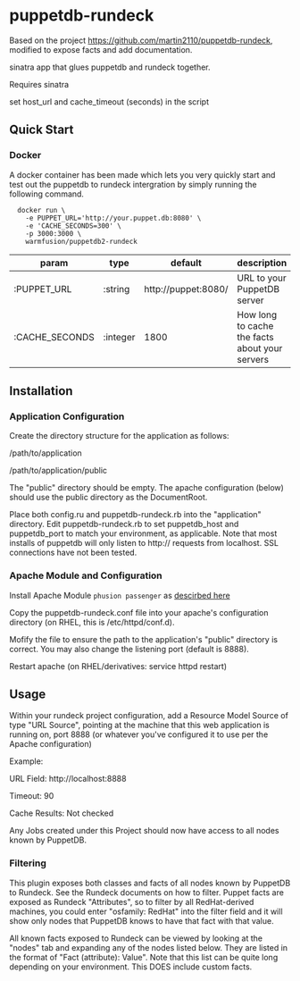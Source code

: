 # puppetdb-rundeck

Based on the project https://github.com/martin2110/puppetdb-rundeck, modified to expose facts and add documentation.

sinatra app that glues puppetdb and rundeck together.

Requires sinatra

set host_url and cache_timeout (seconds) in the script

## Quick Start


### Docker

A docker container has been made which lets you very quickly start and test
out the puppetdb to rundeck intergration by simply running the following command.

```
  docker run \
    -e PUPPET_URL='http://your.puppet.db:8080' \
    -e 'CACHE_SECONDS=300' \
    -p 3000:3000 \
    warmfusion/puppetdb2-rundeck
```

|param|type|default|description|
|----|----|----|---|
|:PUPPET_URL|:string| http://puppet:8080/ | URL to your PuppetDB server |
|:CACHE_SECONDS|:integer|1800| How long to cache the facts about your servers |


## Installation

### Application Configuration

Create the directory structure for the application as follows:

/path/to/application

/path/to/application/public

The "public" directory should be empty.  The apache configuration (below) should use the public directory as the DocumentRoot.

Place both config.ru and puppetdb-rundeck.rb into the "application" directory. Edit puppetdb-rundeck.rb to set puppetdb_host and puppetdb_port to match your environment, as applicable.  Note that most installs of puppetdb will only listen to http:// requests from localhost.  SSL connections have not been tested.

### Apache Module and Configuration

Install Apache Module `phusion passenger` as [descirbed here](http://recipes.sinatrarb.com/p/deployment/apache_with_passenger)

Copy the puppetdb-rundeck.conf file into your apache's configuration directory (on RHEL, this is /etc/httpd/conf.d).

Mofify the file to ensure the path to the application's "public" directory is correct.  You may also change the listening port (default is 8888).

Restart apache (on RHEL/derivatives: service httpd restart)

## Usage

Within your rundeck project configuration, add a Resource Model Source of type "URL Source", pointing at the machine that this web application is running on, port 8888 (or whatever you've configured it to use per the Apache configuration)

Example:

URL Field: http://localhost:8888

Timeout: 90

Cache Results: Not checked

Any Jobs created under this Project should now have access to all nodes known by PuppetDB.

### Filtering

This plugin exposes both classes and facts of all nodes known by PuppetDB to Rundeck.  See the Rundeck documents on how to filter.  Puppet facts are exposed as Rundeck "Attributes", so to filter by all RedHat-derived machines, you could enter "osfamily: RedHat" into the filter field and it will show only nodes that PuppetDB knows to have that fact with that value.

All known facts exposed to Rundeck can be viewed by looking at the "nodes" tab and expanding any of the nodes listed below.  They are listed in the format of "Fact (attribute): Value".  Note that this list can be quite long depending on your environment.  This DOES include custom facts.
